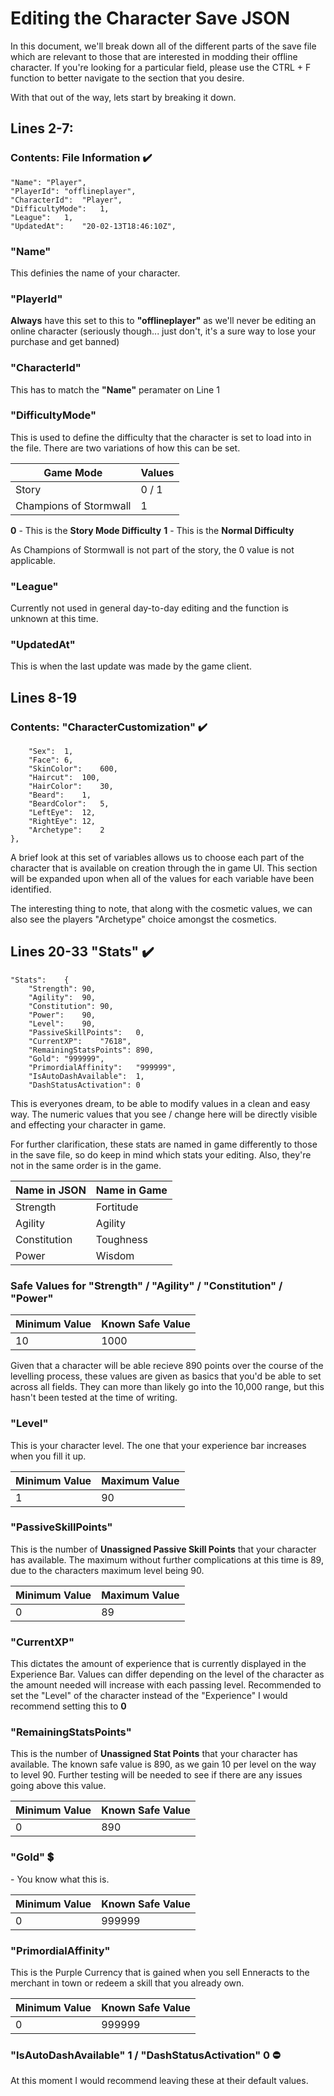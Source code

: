 # Editing the Character Save JSON 

In this document, we'll break down all of the different parts of the save file which are relevant to those that are interested in modding their offline character. If you're looking for a particular field, please use the CTRL + F function to better navigate to the section that you desire. 

With that out of the way, lets start by breaking it down. 

## Lines 2-7: 
### Contents: File Information :heavy_check_mark:

	"Name":	"Player",
	"PlayerId":	"offlineplayer",
	"CharacterId":	"Player",
	"DifficultyMode":	1,
	"League":	1,
	"UpdatedAt":	"20-02-13T18:46:10Z",

### "Name"

This definies the name of your character.

### "PlayerId"

**Always** have this set to this to **"offlineplayer"** as we'll never be editing an online character (seriously though... just don't, it's a sure way to lose your purchase and get banned)
  
### "CharacterId"

This has to match the **"Name"** peramater on Line 1
  
### "DifficultyMode"

This is used to define the difficulty that the character is set to load into in the file. There are two variations of how this can be set.

Game Mode | Values
----------|---------
Story | 0 / 1
Champions of Stormwall | 1

**0** - This is the **Story Mode Difficulty**
**1** - This is the **Normal Difficulty**

As Champions of Stormwall is not part of the story, the 0 value is not applicable.

### "League" 

Currently not used in general day-to-day editing and the function is unknown at this time.

### "UpdatedAt" 

This is when the last update was made by the game client. 

## Lines 8-19
### Contents: "CharacterCustomization" :heavy_check_mark:

		"Sex":	1,
		"Face":	6,
		"SkinColor":	600,
		"Haircut":	100,
		"HairColor":	30,
		"Beard":	1,
		"BeardColor":	5,
		"LeftEye":	12,
		"RightEye":	12,
		"Archetype":	2
	},

A brief look at this set of variables allows us to choose each part of the character that is available on creation through the in game UI. This section will be expanded upon when all of the values for each variable have been identified. 

The interesting thing to note, that along with the cosmetic values, we can also see the players "Archetype" choice amongst the cosmetics.
	
## Lines 20-33 "Stats" :heavy_check_mark:


	"Stats":	{
		"Strength":	90,
		"Agility":	90,
		"Constitution":	90,
		"Power":	90,
		"Level":	90,
		"PassiveSkillPoints":	0,
		"CurrentXP":	"7618",
		"RemainingStatsPoints":	890,
		"Gold":	"999999",
		"PrimordialAffinity":	"999999",
		"IsAutoDashAvailable":	1,
		"DashStatusActivation":	0

This is everyones dream, to be able to modify values in a clean and easy way. The numeric values that you see / change here will be directly visible and effecting your character in game. 

For further clarification, these stats are named in game differently to those in the save file, so do keep in mind which stats your editing. Also, they're not in the same order is in the game.

Name in JSON | Name in Game
-------------|---------------
Strength | Fortitude
Agility | Agility
Constitution | Toughness
Power | Wisdom

### Safe Values for "Strength" / "Agility" / "Constitution" / "Power"

Minimum Value | Known Safe Value
--------------|------------------
10 | 1000

Given that a character will be able recieve 890 points over the course of the levelling process, these values are given as basics that you'd be able to set across all fields. They can more than likely go into the 10,000 range, but this hasn't been tested at the time of writing. 

### "Level"
This is your character level. The one that your experience bar increases when you fill it up.

Minimum Value | Maximum Value
--------------|------------------
1 | 90

### "PassiveSkillPoints"

This is the number of **Unassigned Passive Skill Points** that your character has available. The maximum without further complications at this time is 89, due to the characters maximum level being 90.

Minimum Value | Maximum Value
--------------|------------------
0 | 89

### "CurrentXP"

This dictates the amount of experience that is currently displayed in the Experience Bar. Values can differ depending on the level of the character as the amount needed will increase with each passing level. Recommended to set the "Level" of the character instead of the "Experience" I would recommend setting this to **0**

### "RemainingStatsPoints"

This is the number of **Unassigned Stat Points** that your character has available. The known safe value is 890, as we gain 10 per level on the way to level 90. Further testing will be needed to see if there are any issues going above this value.

Minimum Value | Known Safe Value
--------------|------------------
0 | 890

### "Gold" :heavy_dollar_sign:

$$$$ - You know what this is.

Minimum Value | Known Safe Value
--------------|------------------
0 | 999999

### "PrimordialAffinity"

This is the Purple Currency that is gained when you sell Enneracts to the merchant in town or redeem a skill that you already own. 

Minimum Value | Known Safe Value
--------------|------------------
0 | 999999

### "IsAutoDashAvailable" 1 / "DashStatusActivation" 0 :no_entry:

At this moment I would recommend leaving these at their default values.


